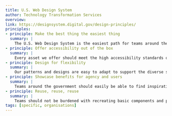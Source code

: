 ```yaml
---
title: U.S. Web Design System
author: Technology Transformation Services
overview:
link: https://designsystem.digital.gov/design-principles/
principles:
- principle: Make the best thing the easiest thing
  summary: |
    The U.S. Web Design System is the easiest path for teams around the federal government to comply with the latest federal policy for websites and digital services. The Design System supports modern web development practices, such as mobile first and responsive frameworks. By offering open-source, quick-to-download code and assets, the Design System makes it easy to deliver the highest-quality government websites to the public.
- principle: Offer accessibility out of the box
  summary: |
    Every asset we offer should meet the high accessibility standards outlined in Section 508. For teams that need to customize the Design System to meet their agency needs, guidance will be offered to ensure any extensions and customizations that are made comply with Section 508 guidelines.
- principle: Design for flexibility
  summary: |
    Our patterns and designs are easy to adapt to support the diverse scope and needs of government digital services. The tools and components provided in the Design System are focused on performance, both from a technical and team based point of view. To ensure this, everything should be validated for the user by the user. The Design System wants to empower teams across to government to make the statement “good enough for government work” mean something again.
- principle: Showcase benefits for agency and users
  summary: |
    Teams around the government should easily be able to find inspiration from among their peers. This inspiration can jumpstart many teams own efforts but also lay the groundwork for making the business case for adopting the U.S. Web Design System. We will catalog the successes of the Design System and its users both quantitatively and qualitatively.
- principle: Reuse, reuse, reuse
  summary: |
    Teams should not be burdened with recreating basic components and patterns for every new product they create. The tools, patterns, and components present in the Design System will be a comprehensive collection of tried-and-true assets that reflect industry best practices. This will enable teams to focus on the unique aspects of their product to ensure the general public is getting the best possible service.
tags: [specific, organisations]
---
```

